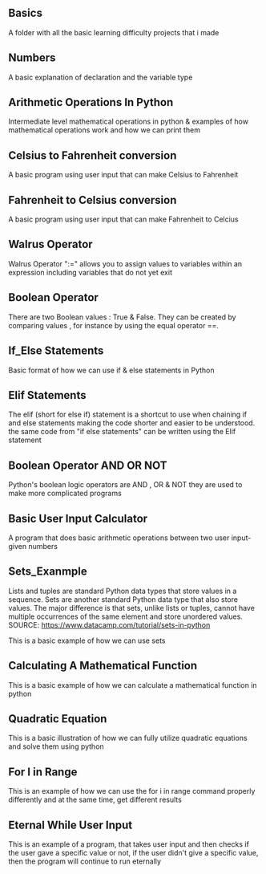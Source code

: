 Basics
------------------------------------------------

A folder with all the basic learning difficulty projects that i made



Numbers
----
A basic explanation of declaration and the variable type


Arithmetic Operations In Python
---
Intermediate level mathematical operations in python & examples of how mathematical operations work and how we can print them

Celsius to Fahrenheit conversion
---
A basic program using user input that can make Celsius to Fahrenheit 


Fahrenheit to Celsius conversion
---
A basic program using user input that can make Fahrenheit to Celcius 



Walrus Operator
---

Walrus Operator ":=" allows you to assign values to variables within an expression including variables that do not yet exit 


Boolean Operator
---

There are two Boolean values : True & False. They can be created by comparing values , for instance by using the equal operator ==.


If_Else Statements
---

Basic format of how we can use if & else statements in Python 



Elif Statements
---

The elif (short for else if) statement is a shortcut to use when chaining if and else statements making the code shorter and easier to be understood. the same code from "if else statements" can be written using the Elif statement


Boolean Operator AND OR NOT
---

Python's boolean logic operators are AND , OR & NOT they are used to make more complicated programs




Basic User Input Calculator
---

A program that does basic arithmetic operations between two user input-given numbers



Sets_Exanmple
---

Lists and tuples are standard Python data types that store values in a sequence. Sets are another standard Python data type that also store values. The major difference is that sets, unlike lists or tuples, cannot have multiple occurrences of the same element and store unordered values.
SOURCE: https://www.datacamp.com/tutorial/sets-in-python

This is a basic example of how we can use sets


Calculating A Mathematical Function
---

This is a basic example of how we can calculate a mathematical function in python



Quadratic Equation
---

This is a basic illustration of how we can fully utilize quadratic equations and solve them using python



For I in Range
---

This is an example of how we can use the for i in range command properly differently and at the same time, get different results

Eternal While User Input
---

This is an example of a program, that takes user input and then checks if the user gave a specific value or not, if the user didn't give a specific value, then the program will continue to run eternally
